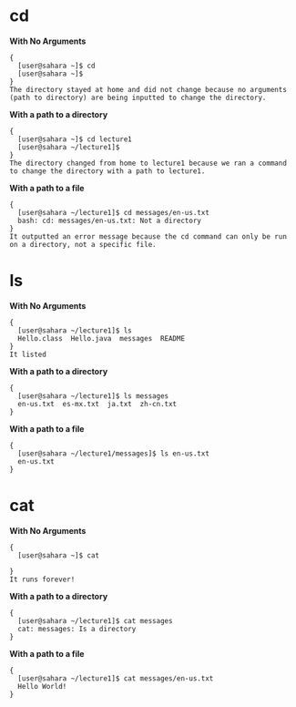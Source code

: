# cd
**With No Arguments**
```
{
  [user@sahara ~]$ cd
  [user@sahara ~]$ 
}
The directory stayed at home and did not change because no arguments (path to directory) are being inputted to change the directory.
```
**With a path to a directory**
```
{
  [user@sahara ~]$ cd lecture1
  [user@sahara ~/lecture1]$ 
}
The directory changed from home to lecture1 because we ran a command to change the directory with a path to lecture1. 
```
**With a path to a file**
```
{
  [user@sahara ~/lecture1]$ cd messages/en-us.txt
  bash: cd: messages/en-us.txt: Not a directory
}
It outputted an error message because the cd command can only be run on a directory, not a specific file. 
```
# ls
**With No Arguments**
```
{
  [user@sahara ~/lecture1]$ ls
  Hello.class  Hello.java  messages  README
}
It listed 
```
**With a path to a directory**
```
{
  [user@sahara ~/lecture1]$ ls messages
  en-us.txt  es-mx.txt  ja.txt  zh-cn.txt
}
```
**With a path to a file**
```
{
  [user@sahara ~/lecture1/messages]$ ls en-us.txt
  en-us.txt
}
```
# cat
**With No Arguments**
```
{
  [user@sahara ~]$ cat

}
It runs forever!
```
**With a path to a directory**
```
{
  [user@sahara ~/lecture1]$ cat messages
  cat: messages: Is a directory
}
```
**With a path to a file**
```
{
  [user@sahara ~/lecture1]$ cat messages/en-us.txt
  Hello World!
}
```

